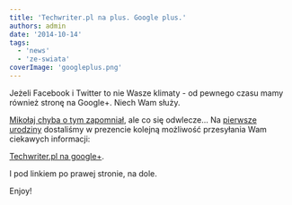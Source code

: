 ```yaml
---
title: 'Techwriter.pl na plus. Google plus.'
authors: admin
date: '2014-10-14'
tags:
  - 'news'
  - 'ze-swiata'
coverImage: 'googleplus.png'
---
```


Jeżeli Facebook i Twitter to nie Wasze klimaty - od pewnego czasu mamy również
stronę na Google+. Niech Wam służy.

<!--truncate-->

[Mikołaj chyba o tym zapomniał](http://techwriter.pl/prezent-od-sw-mikolaja-twarzoksiazka/),
ale co się odwlecze... Na
[pierwsze urodziny](http://techwriter.pl/to-juz-rok/) dostaliśmy w prezencie
kolejną możliwość przesyłania Wam ciekawych informacji:

[Techwriter.pl na google+](https://plus.google.com/103594524509520250360).

I pod linkiem po prawej stronie, na dole.

Enjoy!
